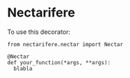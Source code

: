 # Nectarifere

To use this decorator:

    from nectarifere.nectar import Nectar

    @Nectar
    def your_function(*args, **args):
      blabla
